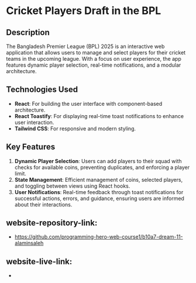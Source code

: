 # Cricket Players Draft in the BPL
## Description
The Bangladesh Premier League (BPL) 2025 is an interactive web application that allows users to manage and select players for their cricket teams in the upcoming league. With a focus on user experience, the app features dynamic player selection, real-time notifications, and a modular architecture.

## Technologies Used
- **React**: For building the user interface with component-based architecture.
- **React Toastify**: For displaying real-time toast notifications to enhance user interaction.
- **Tailwind CSS**: For responsive and modern styling.

## Key Features
1. **Dynamic Player Selection**: Users can add players to their squad with checks for available coins, preventing duplicates, and enforcing a player limit.
2. **State Management**: Efficient management of coins, selected players, and toggling between views using React hooks.
3. **User Notifications**: Real-time feedback through toast notifications for successful actions, errors, and guidance, ensuring users are informed about their interactions.

## website-repository-link:
- https://github.com/programming-hero-web-course1/b10a7-dream-11-alaminsaleh

## website-live-link:
- 